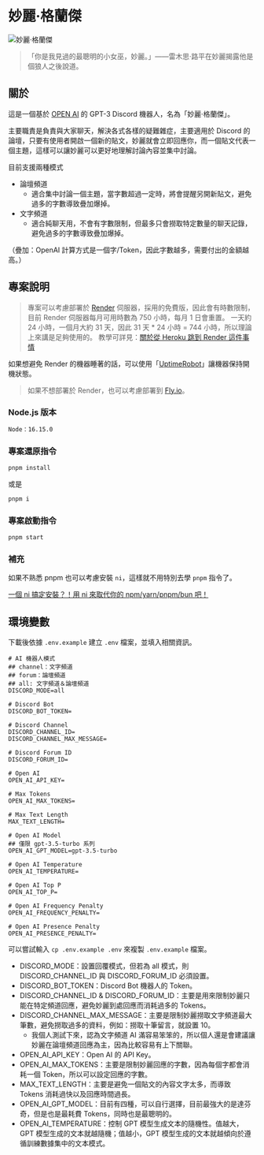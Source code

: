 # 妙麗·格蘭傑

![妙麗·格蘭傑](https://i.imgur.com/HJ4DIw0.png)

> 「你是我見過的最聰明的小女巫，妙麗。」——雷木思·路平在妙麗揭露他是個狼人之後說道。

## 關於

這是一個基於 [OPEN AI](https://openai.com/) 的 GPT-3 Discord 機器人，名為「妙麗·格蘭傑」。

主要職責是負責與大家聊天，解決各式各樣的疑難雜症，主要適用於 Discord 的論壇，只要有使用者開啟一個新的貼文，妙麗就會立即回應你，而一個貼文代表一個主題，這樣可以讓妙麗可以更好地理解討論內容並集中討論。

目前支援兩種模式

- 論壇頻道
  - 適合集中討論一個主題，當字數超過一定時，將會提醒另開新貼文，避免過多的字數導致疊加爆掉。
- 文字頻道
  - 適合純聊天用，不會有字數限制，但最多只會撈取特定數量的聊天記錄，避免過多的字數導致疊加爆掉。

（疊加：OpenAI 計算方式是一個字/Token，因此字數越多，需要付出的金額越高。）

## 專案說明

> 專案可以考慮部署於 [Render](https://render.com) 伺服器，採用的免費版，因此會有時數限制，目前 Render 伺服器每月可用時數為 750 小時，每月 1 日會重置。
> 一天約 24 小時，一個月大約 31 天，因此 31 天 * 24 小時 = 744 小時，所以理論上來講是足夠使用的。
> 教學可詳見：[關於從 Heroku 跳到 Render 這件事情](https://israynotarray.com/other/20221213/3036227586/)

如果想避免 Render 的機器睡著的話，可以使用「[UptimeRobot](https://uptimerobot.com/)」讓機器保持開機狀態。

> 如果不想部署於 Render，也可以考慮部署到 [Fly.io](https://israynotarray.com/other/20221216/786812101/)。

### Node.js 版本

```bash
Node：16.15.0
```

### 專案還原指令

```bash
pnpm install
```

或是

```bash
pnpm i
```

### 專案啟動指令

```bash
pnpm start
```

### 補充

如果不熟悉 pnpm 也可以考慮安裝 `ni`，這樣就不用特別去學 `pnpm` 指令了。

[一個 ni 搞定安裝？！用 ni 來取代你的 npm/yarn/pnpm/bun 吧！](https://israynotarray.com/nodejs/20221127/2847196536/)

## 環境變數

下載後依據 `.env.example` 建立 `.env` 檔案，並填入相關資訊。

```env
# AI 機器人模式
## channel：文字頻道
## forum：論壇頻道
## all: 文字頻道＆論壇頻道
DISCORD_MODE=all

# Discord Bot
DISCORD_BOT_TOKEN=

# Discord Channel
DISCORD_CHANNEL_ID=
DISCORD_CHANNEL_MAX_MESSAGE=

# Discord Forum ID
DISCORD_FORUM_ID=

# Open AI
OPEN_AI_API_KEY=

# Max Tokens
OPEN_AI_MAX_TOKENS=

# Max Text Length
MAX_TEXT_LENGTH=

# Open AI Model
## 僅限 gpt-3.5-turbo 系列
OPEN_AI_GPT_MODEL=gpt-3.5-turbo

# Open AI Temperature
OPEN_AI_TEMPERATURE=

# Open AI Top P
OPEN_AI_TOP_P=

# Open AI Frequency Penalty
OPEN_AI_FREQUENCY_PENALTY=

# Open AI Presence Penalty
OPEN_AI_PRESENCE_PENALTY=
```

可以嘗試輸入 `cp .env.example .env` 來複製 `.env.example` 檔案。

- DISCORD_MODE：設置回覆模式，但若為 all 模式，則 DISCORD_CHANNEL_ID 與 DISCORD_FORUM_ID 必須設置。
- DISCORD_BOT_TOKEN：Discord Bot 機器人的 Token。
- DISCORD_CHANNEL_ID & DISCORD_FORUM_ID：主要是用來限制妙麗只能在特定頻道回應，避免妙麗到處回應而消耗過多的 Tokens。
- DISCORD_CHANNEL_MAX_MESSAGE：主要是限制妙麗撈取文字頻道最大筆數，避免撈取過多的資料，例如：撈取十筆留言，就設置 10。
  - 我個人測試下來，認為文字頻道 AI 滿容易笨笨的，所以個人還是會建議讓妙麗在論壇頻道回應為主，因為比較容易有上下關聯。
- OPEN_AI_API_KEY：Open AI 的 API Key。
- OPEN_AI_MAX_TOKENS：主要是限制妙麗回應的字數，因為每個字都會消耗一個 Token，所以可以設定回應的字數。
- MAX_TEXT_LENGTH：主要是避免一個貼文的內容文字太多，而導致 Tokens 消耗過快以及回應時間過長。
- OPEN_AI_GPT_MODEL：目前有四種，可以自行選擇，目前最強大的是達芬奇，但是也是最耗費 Tokens，同時也是最聰明的。
- OPEN_AI_TEMPERATURE：控制 GPT 模型生成文本的隨機性。值越大，GPT 模型生成的文本就越隨機；值越小，GPT 模型生成的文本就越傾向於遵循訓練數據集中的文本模式。
